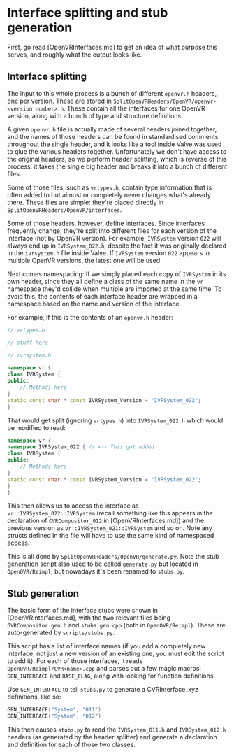 # Interface splitting and stub generation

First, go read [OpenVRInterfaces.md] to get an idea of what purpose this serves, and roughly what the output looks like.

## Interface splitting

The input to this whole process is a bunch of different `openvr.h` headers, one per version. These are stored in
`SplitOpenVRHeaders/OpenVR/openvr-<version number>.h`. These contain all the interfaces for one OpenVR version, along
with a bunch of type and structure definitions.

A given `openvr.h` file is actually made of several headers joined together, and the names of those headers can be found
in standardised comments throughout the single header, and it looks like a tool inside Valve was used to glue the
various headers together. Unfortunately we don't have access to the original headers, so we perform header splitting,
which is reverse of this process: it takes the single big header and breaks it into a bunch of different files.

Some of those files, such as `vrtypes.h`, contain type information that is often added to but almost or completely never
changes what's already there. These files are simple: they're placed directly in `SplitOpenVRHeaders/OpenVR/interfaces`.

Some of those headers, however, define interfaces. Since interfaces frequently change, they're split into different
files for each version of the interface (not by OpenVR version). For example, `IVRSystem` version `022` will always end
up in `IVRSystem_022.h`, despite the fact it was originally declared in the `ivrsystem.h` file inside Valve.
If `IVRSystem` version `022` appears in multiple OpenVR versions, the latest one will be used.

Next comes namespacing: If we simply placed each copy of `IVRSystem` in its own header, since they all define a class
of the same name in the `vr` namespace they'd collide when multiple are imported at the same time. To avoid this, the
contents of each interface header are wrapped in a namespace based on the name and version of the interface.

For example, if this is the contents of an `openvr.h` header:

```c++
// vrtypes.h

// stuff here

// ivrsystem.h

namespace vr {
class IVRSystem {
public:
    // Methods here
}
static const char * const IVRSystem_Version = "IVRSystem_022";
}
```

That would get split (ignoring  `vrtypes.h`) into `IVRSystem_022.h` which would be modified to read:

```c++
namespace vr {
namespace IVRSystem_022 { // <-- This got added
class IVRSystem {
public:
    // Methods here
}
static const char * const IVRSystem_Version = "IVRSystem_022";
}
}
```

This then allows us to access the interface as `vr::IVRSystem_022::IVRSystem` (recall something like this appears in the
declaration of `CVRCompositor_012` in [OpenVRInterfaces.md]) and the previous version as `vr::IVRSystem_021::IVRSystem`
and so on. Note any structs defined in the file will have to use the same kind of namespaced access.

This is all done by `SplitOpenVRHeaders/OpenVR/generate.py`. Note the stub generation script also used to be
called `generate.py` but located in `OpenOVR/Reimpl`, but nowadays it's been renamed to `stubs.py`.

## Stub generation

The basic form of the interface stubs were shown in [OpenVRInterfaces.md], with the two relevant files
being `GVRCompositor.gen.h` and `stubs.gen.cpp` (both in `OpenOVR/Reimpl`). These are auto-generated
by `scripts/stubs.py`.

This script has a list of interface names (if you add a completely new interface, not just a new version of an existing
one, you must edit the script to add it). For each of those interfaces, it reads `OpenOVR/Reimpl/CVR<name>.cpp` and
parses out a few magic macros: `GEN_INTERFACE` and `BASE_FLAG`, along with looking for function definitions.

Use `GEN_INTERFACE` to tell `stubs.py` to generate a CVRInterface_xyz definitions, like so:

```c++
GEN_INTERFACE("System", "011")
GEN_INTERFACE("System", "012")
```

This then causes `stubs.py` to read the `IVRSystem_011.h` and `IVRSystem_012.h` headers (as generated by the header
splitter) and generate a declaration and definition for each of those two classes.
